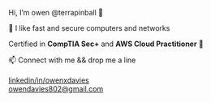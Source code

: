 
Hi, I’m owen @terrapinball 👋

🤖 I like fast and secure computers and networks

Certified in <strong>CompTIA Sec+</strong> and <strong>AWS Cloud Practitioner</strong> 🌱

📫 Connect with me && drop me a line <br><br>
        [linkedin/in/owenxdavies](https://www.linkedin.com/in/owenxdavies/) <br>
        owendavies802@gmail.com
